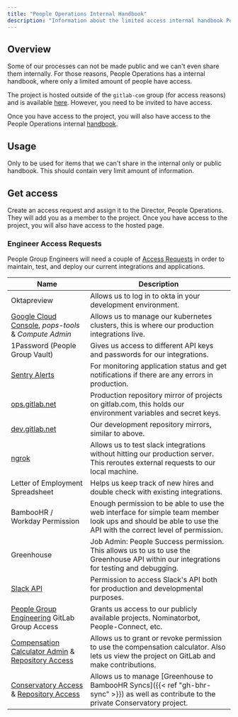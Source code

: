 ```yaml
---
title: "People Operations Internal Handbook"
description: "Information about the limited access internal handbook People Operations has."
---
```


## Overview

Some of our processes can not be made public and we can't even share them internally.
For those reasons, People Operations has a internal handbook, where only a limited amount
of people have access.

The project is hosted outside of the `gitlab-com` group (for access reasons) and is available
[here](https://gitlab.com/gl-people-operations/internal-handbook). However, you need to be
invited to have access.

Once you have access to the project, you will also have access to the People Operations internal
[handbook](https://gl-people-operations.gitlab.io/internal-handbook/).

## Usage

Only to be used for items that we can't share in the internal only or public handbook. This
should contain very limit amount of information.

## Get access

Create an access request and assign it to the Director, People Operations. They will add you
as a member to the project. Once you have access to the project, you will also have access
to the hosted page.

### Engineer Access Requests

People Group Engineers will need a couple of [Access Requests](/handbook/business-technology/team-member-enablement/onboarding-access-requests/access-requests/) in order to maintain, test, and deploy our current integrations and applications.

| **Name** | **Description** |
|---|---|
| Oktapreview | Allows us to log in to okta in your development environment. |
| [Google Cloud Console](https://console.cloud.google.com/), *pops-tools* & *Compute Admin* | Allows us to manage our kubernetes clusters, this is where our production integrations live. |
| 1Password (People Group Vault) | Gives us access to different API keys and passwords for our integrations. |
| [Sentry Alerts](https://sentry.gitlab.net/) | For monitoring application status and get notifications if there are any errors in production. |
| [ops.gitlab.net](https://ops.gitlab.net) | Production repository mirror of projects on gitlab.com, this holds our environment variables and secret keys. |
| [dev.gitlab.net](https://dev.gitlab.net) | Our development repository mirrors, similar to above. |
| [ngrok](https://dashboard.ngrok.com/) | Allows us to test slack integrations without hitting our production server. This reroutes external requests to our local machine. |
| Letter of Employment Spreadsheet | Helps us keep track of new hires and double check with existing integrations. |
| BambooHR / Workday Permission | Enough permission to be able to use the web interface for simple team member look ups and should be able to use the API with the correct level of permission. |
| Greenhouse | Job Admin: People Success permission. This allows us to us to use the Greenhouse API within our integrations for testing and debugging. |
| [Slack API](https://api.slack.com/apps) | Permission to access Slack's API both for production and developmental purposes. |
| [People Group Engineering](https://gitlab.com/groups/gitlab-com/people-group/peopleops-eng/-/group_members) GitLab Group Access | Grants us access to our publicly available projects. Nominatorbot, People-Connect, etc. |
| [Compensation Calculator Admin](https://comp-calculator.gitlab.net/admin) & [Repository Access](https://gitlab.com/gitlab-com/people-group/peopleops-eng/compensation-calculator/-/project_members) | Allows us to grant or revoke permission to use the compensation calculator. Also lets us view the project on GitLab and make contributions. |
| [Conservatory Access](https://conservatory.gitlab.net/) & [Repository Access](https://gitlab.com/gitlab-com/people-group/peopleops-eng/conservatory/-/project_members) | Allows us to manage [Greenhouse to BambooHR Syncs]({{< ref "gh-bhr-sync" >}}) as well as contribute to the private Conservatory project. |
